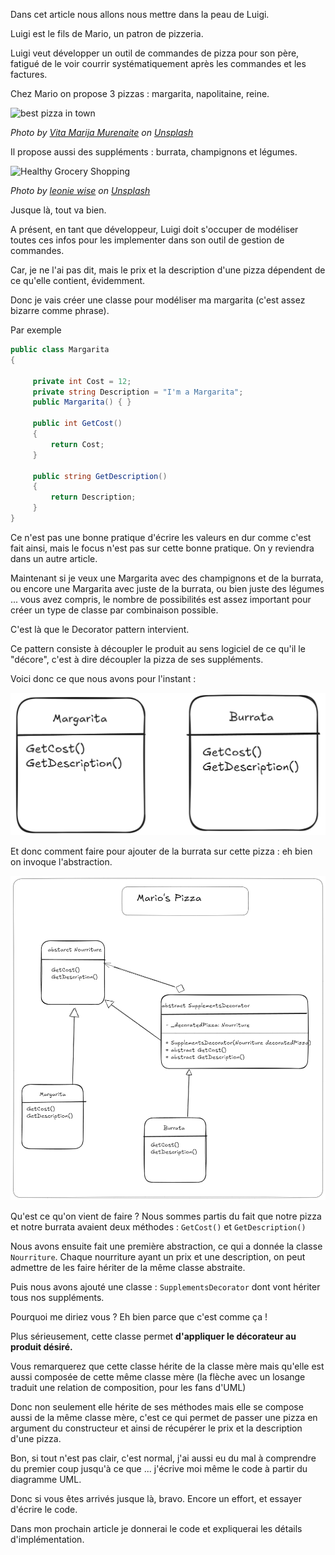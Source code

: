 Dans cet article nous allons nous mettre dans la peau de Luigi. 

Luigi est le fils de Mario, un patron de pizzeria. 

Luigi veut développer un outil de commandes de pizza pour son père, fatigué de le voir courrir systématiquement après les commandes et les factures.

Chez Mario on propose 3 pizzas : margarita, napolitaine, reine.

![best pizza in town](https://images.unsplash.com/photo-1528137871618-79d2761e3fd5?crop=entropy&cs=tinysrgb&fit=max&fm=jpg&ixid=M3wzNjAwOTd8MHwxfHNlYXJjaHwzfHxwaXp6YXxlbnwwfDB8fHwxNzMyMjg1MDEwfDA&ixlib=rb-4.0.3&q=80&w=400)

*Photo by [Vita Marija Murenaite](https://unsplash.com/@runningvita?utm_source=Obsidian%20Image%20Inserter%20Plugin&utm_medium=referral) on [Unsplash](https://unsplash.com/?utm_source=Obsidian%20Image%20Inserter%20Plugin&utm_medium=referral)*

Il propose aussi des suppléments : burrata, champignons et légumes.

![Healthy Grocery Shopping](https://images.unsplash.com/photo-1418669112725-fb499fb61127?crop=entropy&cs=tinysrgb&fit=max&fm=jpg&ixid=M3wzNjAwOTd8MHwxfHNlYXJjaHw4fHx2ZWdldGFibGVzfGVufDB8MHx8fDE3MzIyODUwMzd8MA&ixlib=rb-4.0.3&q=80&w=400)

*Photo by [leonie wise](https://unsplash.com/@leoniewise?utm_source=Obsidian%20Image%20Inserter%20Plugin&utm_medium=referral) on [Unsplash](https://unsplash.com/?utm_source=Obsidian%20Image%20Inserter%20Plugin&utm_medium=referral)*


Jusque là, tout va bien. 

A présent, en tant que développeur, Luigi doit s'occuper de modéliser toutes ces infos pour les implementer dans son outil de gestion de commandes.

Car, je ne l'ai pas dit, mais le prix et la description d'une pizza dépendent de ce qu'elle contient, évidemment. 

Donc je vais créer une classe pour modéliser ma margarita (c'est assez bizarre comme phrase). 

Par exemple

```csharp 
public class Margarita 
{

     private int Cost = 12;
     private string Description = "I'm a Margarita";
     public Margarita() { }

	 public int GetCost()
	 {
		 return Cost;
	 }
	
	 public string GetDescription()
	 {
		 return Description;
	 }
}
```

Ce n'est pas une bonne pratique d'écrire les valeurs en dur comme c'est fait ainsi, mais le focus n'est pas sur cette bonne pratique. On y reviendra dans un autre article.

Maintenant si je veux une Margarita avec des champignons et de la burrata, ou encore une Margarita avec juste de la burrata, ou bien juste des légumes ... vous avez compris, le nombre de possibilités est assez important pour créer un type de classe par combinaison possible.

C'est là que le Decorator pattern intervient. 

Ce pattern consiste à découpler le produit au sens logiciel de ce qu'il le "décore", c'est à dire découpler la pizza de ses suppléments. 

Voici donc ce que nous avons pour l'instant :


![alt text](https://raw.githubusercontent.com/fayssal-az/fayssal-az.github.io/master/images/classes.png)

Et donc comment faire pour ajouter de la burrata sur cette pizza : eh bien on invoque l'abstraction.

![alt alt2 text](https://raw.githubusercontent.com/fayssal-az/fayssal-az.github.io/master/images/uml_diagram.png)

Qu'est ce qu'on vient de faire ?
Nous sommes partis du fait que notre pizza et notre burrata avaient deux méthodes : `GetCost()` et `GetDescription()`

Nous avons ensuite fait une première abstraction, ce qui a donnée la classe `Nourriture`. 
Chaque nourriture ayant un prix et une description, on peut admettre de les faire hériter de la même classe abstraite. 

Puis nous avons ajouté une classe : `SupplementsDecorator` dont vont hériter tous nos suppléments.

Pourquoi me diriez vous ? Eh bien parce que c'est comme ça !

Plus sérieusement, cette classe permet **d'appliquer le décorateur au produit désiré.**

Vous remarquerez que cette classe hérite de la classe mère mais qu'elle est aussi composée de cette même classe mère (la flèche avec un losange traduit une relation de composition, pour les fans d'UML)

Donc non seulement elle hérite de ses méthodes mais elle se compose aussi de la même classe mère, c'est ce qui permet de passer une pizza en argument du constructeur et ainsi de récupérer le prix et la description d'une pizza. 

Bon, si tout n'est pas clair, c'est normal, j'ai aussi eu du mal à comprendre du premier coup jusqu'à ce que ... j'écrive moi même le code à partir du diagramme UML.

Donc si vous êtes arrivés jusque là, bravo. Encore un effort, et essayer d'écrire le code. 

Dans mon prochain article je donnerai le code et expliquerai les détails d'implémentation.





